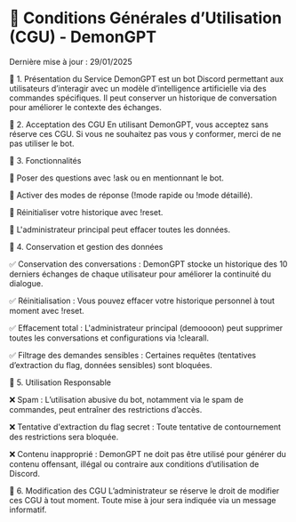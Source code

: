 # 📜 Conditions Générales d’Utilisation (CGU) - DemonGPT
Dernière mise à jour : 29/01/2025

🔹 1. Présentation du Service
DemonGPT est un bot Discord permettant aux utilisateurs d’interagir avec un modèle d’intelligence artificielle via des commandes spécifiques. Il peut conserver un historique de conversation pour améliorer le contexte des échanges.

🔹 2. Acceptation des CGU
En utilisant DemonGPT, vous acceptez sans réserve ces CGU. Si vous ne souhaitez pas vous y conformer, merci de ne pas utiliser le bot.

🔹 3. Fonctionnalités

🔹 Poser des questions avec !ask ou en mentionnant le bot.

🔹 Activer des modes de réponse (!mode rapide ou !mode détaillé).

🔹 Réinitialiser votre historique avec !reset.

🔹 L'administrateur principal peut effacer toutes les données.

🔹 4. Conservation et gestion des données

✅ Conservation des conversations : DemonGPT stocke un historique des 10 derniers échanges de chaque utilisateur pour améliorer la continuité du dialogue.

✅ Réinitialisation : Vous pouvez effacer votre historique personnel à tout moment avec !reset.

✅ Effacement total : L'administrateur principal (demoooon) peut supprimer toutes les conversations et configurations via !clearall.

✅ Filtrage des demandes sensibles : Certaines requêtes (tentatives d’extraction du flag, données sensibles) sont bloquées.

🔹 5. Utilisation Responsable

❌ Spam : L’utilisation abusive du bot, notamment via le spam de commandes, peut entraîner des restrictions d’accès.

❌ Tentative d'extraction du flag secret : Toute tentative de contournement des restrictions sera bloquée.

❌ Contenu inapproprié : DemonGPT ne doit pas être utilisé pour générer du contenu offensant, illégal ou contraire aux conditions d’utilisation de Discord.

🔹 6. Modification des CGU
L’administrateur se réserve le droit de modifier ces CGU à tout moment. Toute mise à jour sera indiquée via un message informatif.
